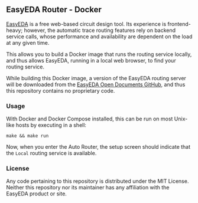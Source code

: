 ## EasyEDA Router - Docker

[EasyEDA](https://easyeda.com/) is a free web-based circuit design tool. Its experience is frontend-heavy; however, the automatic trace routing features rely on backend service calls, whose performance and availability are dependent on the load at any given time.

This allows you to build a Docker image that runs the routing service locally, and thus allows EasyEDA, running in a local web browser, to find your routing service.

While building this Docker image, a version of the EasyEDA routing server will be downloaded from the [EasyEDA Open Documents GitHub](https://github.com/dillonHe/EasyEDA-Documents), and thus this repository contains no proprietary code.

### Usage

With Docker and Docker Compose installed, this can be run on most Unix-like hosts by executing in a shell:

    make && make run

Now, when you enter the Auto Router, the setup screen should indicate that the `Local` routing service is available.

### License

Any code pertaining to this repository is distributed under the MIT License. Neither this repository nor its maintainer has any affiliation with the EasyEDA product or site.